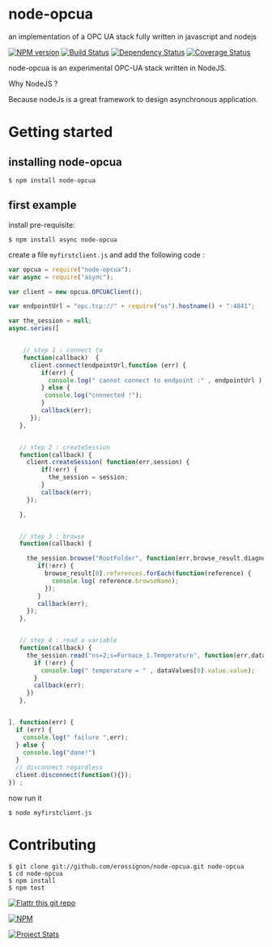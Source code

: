 node-opcua
==========

an implementation of a OPC UA stack fully written in javascript and nodejs


[![NPM version](https://badge.fury.io/js/node-opcua.png)](http://badge.fury.io/js/node-opcua)
[![Build Status](https://travis-ci.org/erossignon/node-opcua.png?branch=master)](https://travis-ci.org/erossignon/node-opcua)
[![Dependency Status](https://gemnasium.com/erossignon/node-opcua.png)](https://gemnasium.com/erossignon/node-opcua)
[![Coverage Status](https://coveralls.io/repos/erossignon/node-opcua/badge.png)](https://coveralls.io/r/erossignon/node-opcua)




node-opcua is an experimental OPC-UA stack written in NodeJS.

Why NodeJS ?

Because nodeJs is a great framework to design asynchronous application.


Getting started
================

installing node-opcua
---------------------

    $ npm install node-opcua

first example
---------------------

install pre-requisite:


    $ npm install async node-opcua

create a file `myfirstclient.js` and add the following code :

```javascript
var opcua = require("node-opcua");
var async = require("async");

var client = new opcua.OPCUAClient();

var endpointUrl = "opc.tcp://" + require("os").hostname() + ":4841";

var the_session = null;
async.series([


    // step 1 : connect to
    function(callback)  {
      client.connect(endpointUrl,function (err) {
         if(err) {
           console.log(" cannot connect to endpoint :" , endpointUrl );
         } else {
          console.log("connected !");
         }
         callback(err);
      });
   },


   // step 2 : createSession
   function(callback) {
     client.createSession( function(err,session) {
         if(!err) {
           the_session = session;
         }
         callback(err);
     });

   },


   // step 3 : browse
   function(callback) {

     the_session.browse("RootFolder", function(err,browse_result,diagnostics){
        if(!err) {
          browse_result[0].references.forEach(function(reference) {
            console.log( reference.browseName);
          });
        }
        callback(err);
     });
   },


   // step 4 : read a variable
   function(callback) {
     the_session.read("ns=2;s=Furnace_1.Temperature", function(err,dataValues,diagnostics) {
       if (!err) {
         console.log(" temperature = " , dataValues[0].value.value);
       }
       callback(err);
     })
   },


], function(err) {
  if (err) {
    console.log(" failure ",err);
  } else {
    console.log("done!")
  }
  // disconnect regardless
  client.disconnect(function(){});
}) ;

```


now run it

    $ node myfirstclient.js




Contributing
================


    $ git clone git://github.com/erossignon/node-opcua.git node-opcua
    $ cd node-opcua
    $ npm install
    $ npm test







[![Flattr this git repo](http://api.flattr.com/button/flattr-badge-large.png)](https://flattr.com/submit/auto?user_id=gadz_er&url=https://github.com/erossignon/node-opcua&title=Node-OPCUA&language=nodejs&tags=github&category=software)

[![NPM](https://nodei.co/npm/node-opcua.png?downloads=true&stars=true)](https://nodei.co/npm/node-opcua/)

[![Project Stats](https://www.ohloh.net/p/713850/widgets/project_thin_badge.gif)](https://www.ohloh.net/p/node-opcua)
